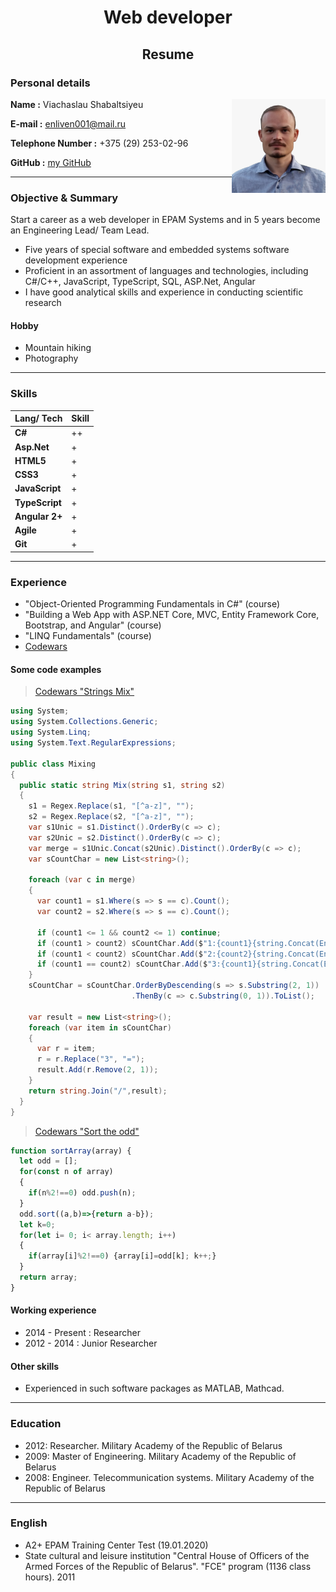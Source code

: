<div align="center"><h1>Web developer</h1></div>
<div align="center"><h2>Resume</h2></div>

### Personal details ###

<img align="right" width="150" height="150" src="/Images/Me.jpg" alt="me">

**Name              :** Viachaslau Shabaltsiyeu

**E-mail            :** enliven001@mail.ru

**Telephone Number  :** +375 (29) 253-02-96

**GitHub            :** [my GitHub](https://github.com/enl001)


-------------------------------------------------------------
### Objective & Summary ###
Start a career as a web developer in EPAM Systems and in 5 years become an Engineering Lead/ Team Lead.

- Five years of special software and embedded systems software development experience
- Proficient in an assortment of languages and technologies, including C#/C++, JavaScript, TypeScript, SQL,  ASP.Net, Angular
- I have good analytical skills and experience in conducting scientific research

#### Hobby ####

- Mountain hiking
- Photography

---------------------------------------------------------------
### Skills ###

Lang/ Tech  | Skill
------------|---------
**C#**         | ++
**Asp.Net**    | +
**HTML5**      | +
**CSS3**       | +
**JavaScript** | +
**TypeScript** | +
**Angular 2+** | +
**Agile**      | +
**Git**        | +

-----------------------------------------------------------------
### Experience ###

- "Object-Oriented Programming Fundamentals in C#" (course)
- "Building a Web App with ASP.NET Core, MVC, Entity Framework Core, Bootstrap, and Angular" (course)
- "LINQ Fundamentals" (course)
- [Codewars](https://www.codewars.com/users/enl001)

#### Some code examples ####

> [Codewars "Strings Mix"](https://www.codewars.com/kata/5629db57620258aa9d000014)
```c#
using System;
using System.Collections.Generic;
using System.Linq;
using System.Text.RegularExpressions;

public class Mixing 
{
  public static string Mix(string s1, string s2)
  {
    s1 = Regex.Replace(s1, "[^a-z]", "");
    s2 = Regex.Replace(s2, "[^a-z]", "");
    var s1Unic = s1.Distinct().OrderBy(c => c);
    var s2Unic = s2.Distinct().OrderBy(c => c);
    var merge = s1Unic.Concat(s2Unic).Distinct().OrderBy(c => c);
    var sCountChar = new List<string>();
      
    foreach (var c in merge)
    {
      var count1 = s1.Where(s => s == c).Count();
      var count2 = s2.Where(s => s == c).Count();

      if (count1 <= 1 && count2 <= 1) continue;
      if (count1 > count2) sCountChar.Add($"1:{count1}{string.Concat(Enumerable.Repeat(c,count1))}");
      if (count1 < count2) sCountChar.Add($"2:{count2}{string.Concat(Enumerable.Repeat(c, count2))}");
      if (count1 == count2) sCountChar.Add($"3:{count1}{string.Concat(Enumerable.Repeat(c, count1))}");
    }
    sCountChar = sCountChar.OrderByDescending(s => s.Substring(2, 1))
                           .ThenBy(c => c.Substring(0, 1)).ToList();

    var result = new List<string>();
    foreach (var item in sCountChar)
    {
      var r = item;
      r = r.Replace("3", "=");
      result.Add(r.Remove(2, 1));
    }
    return string.Join("/",result);
  }
}
```
> [Codewars "Sort the odd"](https://www.codewars.com/kata/578aa45ee9fd15ff4600090d)
```javascript
function sortArray(array) {
  let odd = [];
  for(const n of array)
  {
    if(n%2!==0) odd.push(n);
  }
  odd.sort((a,b)=>{return a-b});
  let k=0;
  for(let i= 0; i< array.length; i++)
  {
    if(array[i]%2!==0) {array[i]=odd[k]; k++;}
  }
  return array;
}
```

#### Working experience ####

- 2014 - Present  : Researcher
- 2012 - 2014     : Junior Researcher

#### Other skills ####

- Experienced in such software packages as MATLAB, Mathcad.

-----------------------------------------------------------------
### Education ###

- 2012:  Researcher. Military Academy of the Republic of Belarus
- 2009:  Master of Engineering. Military Academy of the Republic of Belarus
- 2008:  Engineer. Telecommunication systems. Military Academy of the Republic of Belarus

------------------------------------------------------------------
### English ###

- A2+ EPAM Training Center Test (19.01.2020)
- State cultural and leisure institution "Central House of Officers of the Armed Forces of the Republic of Belarus". "FCE" program (1136 class hours). 2011